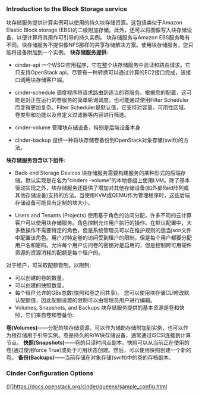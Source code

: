 ### Introduction to the Block Storage service
块存储服务提供计算实例可以使用的持久块存储资源。这包括类似于Amazon Elastic Block storage (EBS)的二级附加存储。此外，还可以将图像写入块存储设备，以便计算将其用作可引导的持久实例。
块存储服务与Amazon EBS服务略有不同。块存储服务不提供像NFS那样的共享存储解决方案。使用块存储服务，您只能将设备附加到一个实例。
**块存储服务提供:**
* cinder-api
一个WSGI应用程序，它在整个块存储服务中验证和路由请求。它只支持OpenStack api，尽管有一种转换可以通过计算的EC2接口完成，该接口调用块存储客户端。

* cinder-schedule
调度程序将请求路由到适当的卷服务。根据您的配置，这可能是对正在运行的卷服务的简单轮询调度，也可能通过使用Filter Scheduler而变得更加复杂。Filter Scheduler是默认值，它支持对容量、可用性区域、卷类型和功能以及自定义过滤器等内容进行筛选。

* cinder-volume
管理块存储设备，特别是后端设备本身

* cinder-backup
提供一种将块存储卷备份到OpenStack对象存储(swift)的方法。

**块存储服务包含以下组件:**
* Back-end Storage Devices
块存储服务需要构建服务的某种形式的后端存储。默认实现是在名为“cinders -volume”的本地卷组上使用LVM。除了基本驱动实现之外，块存储服务还提供了增加对其他存储设备(如外部Raid阵列或其他存储设备)支持的方法。当使用KVM或QEMU作为管理程序时，这些后端存储设备可能具有定制的块大小。

* Users and Tenants (Projects)
使用基于角色的访问分配，许多不同的云计算客户可以使用块存储服务。角色控制允许用户执行的操作。在默认配置中，大多数操作不需要特定的角色，但是系统管理员可以在维护规则的适当json文件中配置该角色。用户对特定卷的访问受到租户的限制，但是每个用户都要分配用户名和密码。允许每个用户访问卷的密钥对是启用的，但是控制跨可用硬件资源的资源消耗的配额是每个租户的。


对于租户，可采取配额管制，以限制:
  * 可以创建的卷的数量。
  * 可以创建的快照数量。
  * 每个租户允许的GBs总数(快照和卷之间共享)。
您可以使用块存储CLI修改默认配额值，因此配额设置的限制可以由管理员用户进行编辑。
* Volumes, Snapshots, and Backups
块存储服务提供的基本资源是卷和快照，它们来自卷和卷备份:

**卷(Volumes)**——分配的块存储资源，可以作为辅助存储附加到实例，也可以作为根存储用于引导实例。卷是持久的R/W块存储设备，通常通过iSCSI连接到计算节点。
**快照(Snapshots)**——卷的只读时间点副本。快照可以从当前正在使用的卷(通过使用force True)或处于可用状态创建。然后，可以使用快照创建一个新的卷。
**备份(Backups)**——当前存储在对象存储(swift)中的卷的存档副本。

### Cinder Configuration Options
()[]https://docs.openstack.org/cinder/queens/sample_config.html
